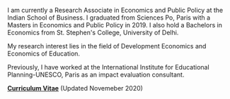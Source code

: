 I am currently a Research Associate in Economics and Public Policy at the Indian School of Business. I graduated from Sciences Po, Paris with a Masters in Economics and Public Policy in 2019. I also hold a Bachelors in Economics from St. Stephen's College, University of Delhi.

My research interest lies in the field of Development Economics and Economics of Education.

Previously, I have worked at the International Institute for Educational Planning-UNESCO, Paris as an impact evaluation consultant.

__[Curriculum Vitae](/pdf/Nikhitha_Resume.pdf")__ (Updated Novemeber 2020)
